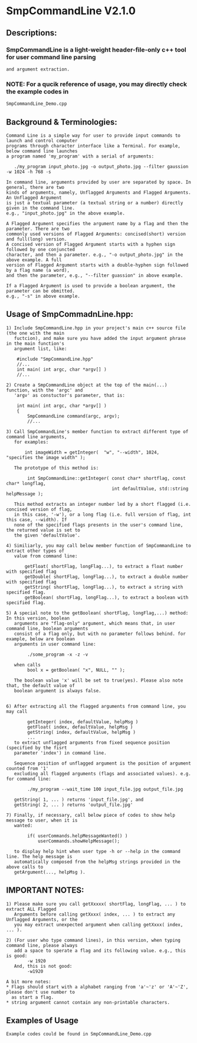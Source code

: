 # SmpCommandLine V2.1.0
## Descriptions: 
  ### SmpCommandLine is a light-weight header-file-only c++ tool for user command line parsing 
    and argument extraction.

  ### NOTE: For a qucik reference of usage, you may directly check the example codes in 
    SmpCommandLine_Demo.cpp
   
  ## Background & Terminologies: 
    Command Line is a simple way for user to provide input commands to launch and control computer
	programs through character interface like a Terminal. For example, below command line launches
	a program named 'my_program' with a serial of arguments:
	
	   ./my_program input_photo.jpg -o output_photo.jpg --filter gaussion -w 1024 -h 768 -s 
	   
	In command line, arguments provided by user are separated by space. In general, there are two 
	kinds of arguments, namely, Unflagged Arguments and Flagged Arguments. An Unflagged Argument
	is just a textual parameter (a textual string or a number) directly given in the command line. 
	e.g., "input_photo.jpg" in the above example. 

	A Flagged Argument specifies the argument name by a flag and then the parameter. There are two
	commonly used versions of Flagged Arguments: concised(short) version and full(long) version. 
	A concised version of Flagged Argument starts with a hyphen sign followed by one conjuncted
	character, and then a parameter. e.g., "-o output_photo.jpg" in the above example. A full 
	version of Flagged Argument starts with a double-hyphen sign followed by a flag name (a word), 
	and then the parameter, e.g., "--filter guassion" in above example.
	
	If a Flagged Argument is used to provide a boolean argument, the parameter can be obmitted. 
	e.g., "-s" in above example.

  ## Usage of SmpCommadnLine.hpp:

    1) Include SmpCommandLine.hpp in your project's main c++ source file (the one with the main 
       fuctcion), and make sure you have added the input argument phrase in the main function's
	   argument list, like:

        #include "SmpCommandLine.hpp"
        //...
		int main( int argc, char *argv[] )
		//...

    2) Create a SmpCommandLine object at the top of the main(...) function, with the 'argc' and
	   'argv' as constuctor's parameter, that is:
       
        int main( int argc, char *argv[] ) 
        {
            SmpCommandLine command(argc, argv); 
            //...
        
    3) Call SmpCommandLine's member function to extract different type of command line arguments,
       for examples:

           int imageWidth = getInteger(  "w", "--width", 1024,   "specifies the image width" );

       The prototype of this method is: 
           
            int SmpCommandLine::getInteger( const char* shortflag, const char* longflag, 
                                            int defaultValue, std::string helpMessage );
       
       This method extracts an integer number led by a short flagged (i.e. concised version of flag,
	   in this case, '-w'), or a long flag (i.e. full version of flag, int this case, --width). If
	   none of the specified flags presents in the user's command line, the returned value is set to
	   the given 'defaultValue'.

    4) Similiarly, you may call below member function of SmpCommandLine to extract other types of 
       value from command line:

           getFloat( shortFlag, longFlag...), to extract a float number with specified flag
           getDouble( shortFlag, longFlag...), to extract a double number with specified flag
           getString( shortFlag, longFlag...), to extract a string with specified flag. 
           getBoolean( shortFlag, longFlag...), to extract a boolean with specified flag. 

    5) A special note to the getBoolean( shortFlag, longFlag,...) method: In this version, boolean 
       arguments are "flag-only" argument, which means that, in user command line, boolean arguments
       consist of a flag only, but with no parameter follows behind. for example, below are boolean 
       arguments in user command line:

            ./some_program -x -z -v

       when calls 
            bool x = getBoolean( "x", NULL, "" );
    
       The boolean value 'x' will be set to true(yes). Please also note that, the default value of 
	   boolean argument is always false.


    6) After extracting all the flagged arguments from command line, you may call 

            getInteger( index, defaultValue, helpMsg )
            getFloat( index, defaultValue, helpMsg )
            getString( index, defaultValue, helpMsg )
            ...
       to extract unflagged arguments from fixed sequence position (specified by the fisrt 
       parameter 'index') in command line. 
       
       Sequence position of unflagged argument is the position of argument counted from '1' 
       excluding all flagged arguments (flags and associated values). e.g. for command line: 

            ./my_program --wait_time 100 input_file.jpg output_file.jpg 
       
       getString( 1, ... ) returns 'input_file.jpg', and
       getString( 2, ... ) returns 'output_file.jpg' 
      
    7) Finally, if necessary, call below piece of codes to show help message to user, when it is 
       wanted:

            if( userCommands.helpMessageWanted() )
                userCommands.showHelpMessage();
       
       to display help hint when user type -h or --help in the command line. The help message is 
       automatically composed from the helpMsg strings provided in the above calls to 
       getArgument(..., helpMsg ).

  ## IMPORTANT NOTES: 

    1) Please make sure you call getXxxxx( shortFlag, longFlag, ... ) to extract ALL Flagged 
       Arguments before calling getXxxx( index, ... ) to extract any Unflagged Arguments, or the
	   you may extract unexpected argument when calling getXxxx( index, ... ). 

    2) (For user who type command lines), in this version, when typing command line, please always
       add a space to sperate a flag and its following value. e.g., this is good: 
            -w 1920
       And, this is not good: 
            -w1920

    A bit more notes:
    * Flags should start with a alphabet ranging from 'a'~'z' or 'A'~'Z', please don't use number to 
	  as start a flag.
    * string argument cannot contain any non-printable characters.

  ## Examples of Usage
   	Example codes could be found in SmpCommandLine_Demo.cpp
  
